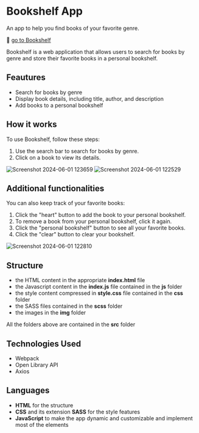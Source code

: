 # Bookshelf App

An app to help you find books of your favorite genre.

🔗 [go to Bookshelf](https://alepuliani.github.io/alessandrapuliani-bookshelf/)

Bookshelf is a web application that allows users to search for books by genre and store their favorite books in a personal bookshelf.

## Feautures

- Search for books by genre
- Display book details, including title, author, and description
- Add books to a personal bookshelf

## How it works

To use Bookshelf, follow these steps:

1. Use the search bar to search for books by genre.
2. Click on a book to view its details.

![Screenshot 2024-06-01 123659](https://github.com/alepuliani/alessandrapuliani-bookshelf/assets/151534738/d2a6735a-15f4-4e70-9c0a-d139f3e9cf48) ![Screenshot 2024-06-01 122529](https://github.com/alepuliani/alessandrapuliani-bookshelf/assets/151534738/d05e308e-9add-41e1-b75e-e9aaa028ba14)


## Additional functionalities

You can also keep track of your favorite books: 

1. Click the "heart" button to add the book to your personal bookshelf.
2. To remove a book from your personal bookshelf, click it again.
3. Click the "personal bookshelf" button to see all your favorite books.
4. Click the "clear" button to clear your bookshelf.

![Screenshot 2024-06-01 122810](https://github.com/alepuliani/alessandrapuliani-bookshelf/assets/151534738/99479385-07be-4f51-aaaf-f5ca72b966e9)

## Structure

- the HTML content in the appropriate **index.html** file
- the Javascript content in the **index.js** file contained in the **js** folder
- the style content compressed in **style.css** file contained in the **css** folder
- the SASS files contained in the **scss** folder
- the images in the **img** folder

All the folders above are contained in the **src** folder

## Technologies Used

- Webpack
- Open Library API
- Axios

## Languages

- **HTML** for the structure
- **CSS** and its extension **SASS** for the style features
- **JavaScript** to make the app dynamic and customizable and implement most of the elements
